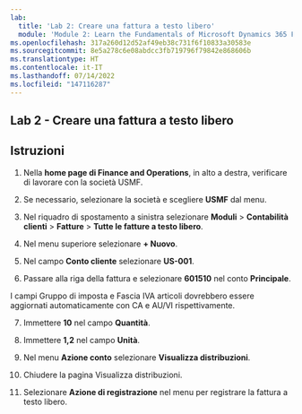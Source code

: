 ```yaml
---
lab:
  title: 'Lab 2: Creare una fattura a testo libero'
  module: 'Module 2: Learn the Fundamentals of Microsoft Dynamics 365 Finance'
ms.openlocfilehash: 317a260d12d52af49eb38c731f6f10833a30583e
ms.sourcegitcommit: 8e5a278c6e08abdcc3fb719796f79842e868606b
ms.translationtype: HT
ms.contentlocale: it-IT
ms.lasthandoff: 07/14/2022
ms.locfileid: "147116287"
---
```

## <a name="lab-2---create-a-free-text-invoice"></a>Lab 2 - Creare una fattura a testo libero

## <a name="instructions"></a>Istruzioni

1. Nella **home page di Finance and Operations**, in alto a destra, verificare di lavorare con la società USMF.

2. Se necessario, selezionare la società e scegliere **USMF** dal menu.

3. Nel riquadro di spostamento a sinistra selezionare **Moduli** > **Contabilità clienti** > **Fatture** > **Tutte le fatture a testo libero**.

4. Nel menu superiore selezionare **+ Nuovo**.

5. Nel campo **Conto cliente** selezionare **US-001**.

6. Passare alla riga della fattura e selezionare **601510** nel conto **Principale**.

I campi Gruppo di imposta e Fascia IVA articoli dovrebbero essere aggiornati automaticamente con CA e AU/VI rispettivamente.

7. Immettere **10** nel campo **Quantità**.

8. Immettere **1,2** nel campo **Unità**.

9. Nel menu **Azione conto** selezionare **Visualizza distribuzioni**. 

10. Chiudere la pagina Visualizza distribuzioni.

11. Selezionare **Azione di registrazione** nel menu per registrare la fattura a testo libero.
